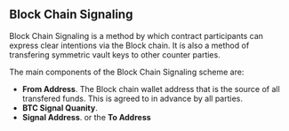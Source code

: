 ## Block Chain Signaling
Block Chain Signaling is a method by which contract participants can express clear
intentions via the Block chain. It is also a method of transfering symmetric
vault keys to other counter parties.

The main components of the Block Chain Signaling scheme are: 
*  **From Address**. The Block chain wallet address that is the source of all
   transfered funds. This is agreed to in advance by all parties.
*  **BTC Signal Quanity**. 
*  **Signal Address**. or the **To Address**
